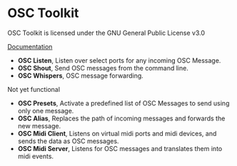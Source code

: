 # OSC Toolkit

OSC Toolkit is licensed under the GNU General Public License v3.0

[Documentation](https://github.com/ShaneHutter/osc_tools/wiki)

* **OSC Listen**, Listen over select ports for any incoming OSC Message.
* **OSC Shout**, Send OSC messages from the command line.
* **OSC Whispers**, OSC message forwarding.

Not yet functional
* **OSC Presets**, Activate a predefined list of OSC Messages to send using only one message.
* **OSC Alias**, Replaces the path of incoming messages and forwards the new message.
* **OSC Midi Client**, Listens on virtual midi ports and midi devices, and sends the data as OSC messages.
* **OSC Midi Server**, Listens for OSC messages and translates them into midi events.
